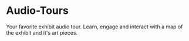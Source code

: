 # Audio-Tours
Your favorite exhibit audio tour. Learn, engage and interact with a map of the exhibit and it's art pieces.

